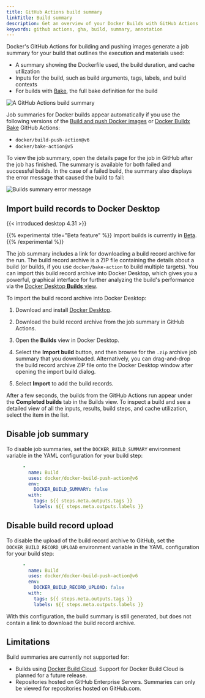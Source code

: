 ```yaml
---
title: GitHub Actions build summary
linkTitle: Build summary
description: Get an overview of your Docker Builds with GitHub Actions
keywords: github actions, gha, build, summary, annotation
---
```


Docker's GitHub Actions for building and pushing images generate a job summary
for your build that outlines the execution and materials used:

- A summary showing the Dockerfile used, the build duration, and cache utilization
- Inputs for the build, such as build arguments, tags, labels, and build contexts
- For builds with [Bake](../../bake/_index.md), the full bake definition for the build

![A GitHub Actions build summary](../images/gha_build_summary.png)

Job summaries for Docker builds appear automatically if you use the following
versions of the [Build and push Docker images](https://github.com/marketplace/actions/build-and-push-docker-images)
or [Docker Buildx Bake](https://github.com/marketplace/actions/docker-buildx-bake)
GitHub Actions:

- `docker/build-push-action@v6`
- `docker/bake-action@v5`

To view the job summary, open the details page for the job in GitHub after the
job has finished. The summary is available for both failed and successful
builds. In the case of a failed build, the summary also displays the error
message that caused the build to fail:

![Builds summary error message](../images/build_summary_error.png)

## Import build records to Docker Desktop

{{< introduced desktop 4.31 >}}

{{% experimental title="Beta feature" %}}
Import builds is currently in [Beta](../../../release-lifecycle.md#Beta).
{{% /experimental %}}

The job summary includes a link for downloading a build record archive for the
run. The build record archive is a ZIP file containing the details about a build
(or builds, if you use `docker/bake-action` to build multiple targets). You can
import this build record archive into Docker Desktop, which gives you a
powerful, graphical interface for further analyzing the build's performance via
the [Docker Desktop **Builds** view](/manuals/desktop/use-desktop/builds.md).

To import the build record archive into Docker Desktop:

1. Download and install [Docker Desktop](/get-started/get-docker.md).

2. Download the build record archive from the job summary in GitHub Actions.

3. Open the **Builds** view in Docker Desktop.

4. Select the **Import build** button, and then browse for the `.zip` archive
   job summary that you downloaded. Alternatively, you can drag-and-drop the
   build record archive ZIP file onto the Docker Desktop window after opening
   the import build dialog.

5. Select **Import** to add the build records.

After a few seconds, the builds from the GitHub Actions run appear under the
**Completed builds** tab in the Builds view. To inspect a build and see a
detailed view of all the inputs, results, build steps, and cache utilization,
select the item in the list.

## Disable job summary

To disable job summaries, set the `DOCKER_BUILD_SUMMARY` environment variable
in the YAML configuration for your build step:

```yaml {hl_lines=5}
      -
        name: Build
        uses: docker/docker-build-push-action@v6
        env:
          DOCKER_BUILD_SUMMARY: false
        with:
          tags: ${{ steps.meta.outputs.tags }}
          labels: ${{ steps.meta.outputs.labels }}
```

## Disable build record upload

To disable the upload of the build record archive to GitHub, set the
`DOCKER_BUILD_RECORD_UPLOAD` environment variable in the YAML configuration for
your build step:

```yaml {hl_lines=5}
      -
        name: Build
        uses: docker/docker-build-push-action@v6
        env:
          DOCKER_BUILD_RECORD_UPLOAD: false
        with:
          tags: ${{ steps.meta.outputs.tags }}
          labels: ${{ steps.meta.outputs.labels }}
```

With this configuration, the build summary is still generated, but does not
contain a link to download the build record archive.

## Limitations

Build summaries are currently not supported for:

- Builds using [Docker Build Cloud](/manuals/build-cloud/_index.md). Support for Docker
  Build Cloud is planned for a future release.
- Repositories hosted on GitHub Enterprise Servers. Summaries can only be
  viewed for repositories hosted on GitHub.com.
